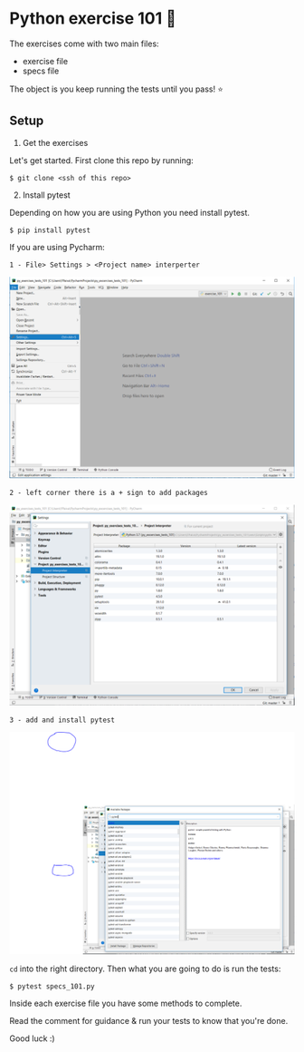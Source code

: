 # Python  exercise 101 :taco:

The exercises come with two main files: 
 - exercise file
 - specs file
 
The object is you keep running the tests until you pass! :star:

## Setup
1) Get the exercises

Let's get started. First clone this repo by running:

    $ git clone <ssh of this repo>
    
2) Install pytest

Depending on how you are using Python you need install pytest. 

    $ pip install pytest

If you are using Pycharm:

    1 - File> Settings > <Project name> interperter
    
![Alt text](.content_for_readme/101_setting.PNG)


    2 - left corner there is a + sign to add packages

![Alt text](.content_for_readme/102_interperter.PNG)

    3 - add and install pytest

![Alt text](.content_for_readme/103_interperter_packages.PNG)



`cd` into the right directory.
Then what you are going to do is run the tests:

    $ pytest specs_101.py


Inside each exercise file you have some methods to complete.

Read the comment for guidance & run your tests to know that you're done.

Good luck :) 